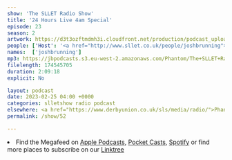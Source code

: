 ```yaml
---
show: 'The SLLET Radio Show'
title: '24 Hours Live 4am Special'
episode: 23
season: 2
artwork: https://d3t3ozftmdmh3i.cloudfront.net/production/podcast_uploaded_episode400/22149699/22149699-1677513535912-b1c10ecfde20c.jpg
people: ['Host': '<a href="http://www.sllet.co.uk/people/joshbrunning">Josh Brunning</a>']
names:  ['joshbrunning']
mp3: https://jbpodcasts.s3.eu-west-2.amazonaws.com/Phantom/The+SLLET+Radio+Show/2023-02-25+-+52.mp3
filelength: 174545705
duration: 2:09:18
explicit: No

layout: podcast
date: 2023-02-25 04:00 +0000
categories: slletshow radio podcast
elsewhere: <a href="https://www.derbyunion.co.uk/sls/media/radio/">Phantom Media</a>
permalink: /show/52

---
```


<li>Find the Megafeed on <a href="https://podcasts.apple.com/us/podcast/phantom-radio-all-the-shows/id1659527657">Apple Podcasts</a>, <a href="https://pca.st/5rlgsndl">Pocket Casts</a>, <a href="https://open.spotify.com/show/1WGc6YCF3UfAL7E62gHLAS?si=eff5901deb8d498e">Spotify</a> or find more places to subscribe on our <a href="https://linktr.ee/phantomradious">Linktree</a></li>
